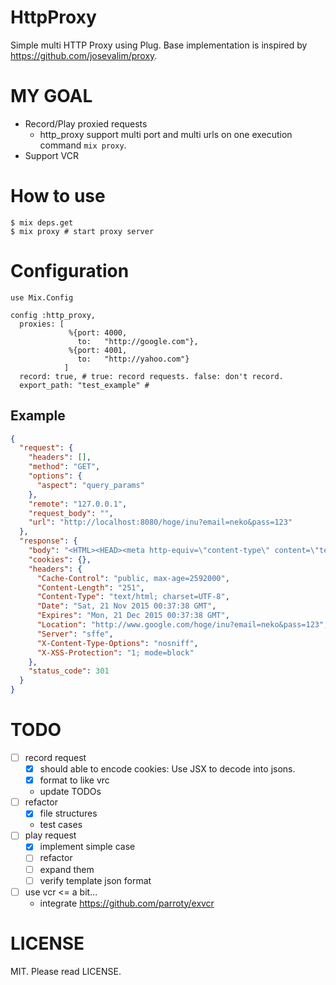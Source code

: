 # HttpProxy

Simple multi HTTP Proxy using Plug.
Base implementation is inspired by https://github.com/josevalim/proxy.

# MY GOAL
- Record/Play proxied requests
    - http_proxy support multi port and multi urls on one execution command `mix proxy`.
- Support VCR

# How to use

```
$ mix deps.get
$ mix proxy # start proxy server
```

# Configuration

```
use Mix.Config

config :http_proxy,
  proxies: [
             %{port: 4000,
               to:   "http://google.com"},
             %{port: 4001,
               to:   "http://yahoo.com"}
            ]
  record: true, # true: record requests. false: don't record.
  export_path: "test_example" #
```

## Example

```json
{
  "request": {
    "headers": [],
    "method": "GET",
    "options": {
      "aspect": "query_params"
    },
    "remote": "127.0.0.1",
    "request_body": "",
    "url": "http://localhost:8080/hoge/inu?email=neko&pass=123"
  },
  "response": {
    "body": "<HTML><HEAD><meta http-equiv=\"content-type\" content=\"text/html;charset=utf-8\">\n<TITLE>301 Moved</TITLE></HEAD><BODY>\n<H1>301 Moved</H1>\nThe document has moved\n<A HREF=\"http://www.google.com/hoge/inu?email=neko&amp;pass=123\">here</A>.\r\n</BODY></HTML>\r\n",
    "cookies": {},
    "headers": {
      "Cache-Control": "public, max-age=2592000",
      "Content-Length": "251",
      "Content-Type": "text/html; charset=UTF-8",
      "Date": "Sat, 21 Nov 2015 00:37:38 GMT",
      "Expires": "Mon, 21 Dec 2015 00:37:38 GMT",
      "Location": "http://www.google.com/hoge/inu?email=neko&pass=123",
      "Server": "sffe",
      "X-Content-Type-Options": "nosniff",
      "X-XSS-Protection": "1; mode=block"
    },
    "status_code": 301
  }
}
```

# TODO
- [ ] record request
    - [x] should able to encode cookies: Use JSX to decode into jsons.
    - [x] format to like vrc
    - update TODOs
- [ ] refactor
    - [x] file structures
    - test cases
- [ ] play request
    - [x] implement simple case
    - [ ] refactor
    - [ ] expand them
    - [ ] verify template json format
- [ ] use vcr <= a bit...
    - integrate https://github.com/parroty/exvcr

# LICENSE
MIT. Please read LICENSE.
